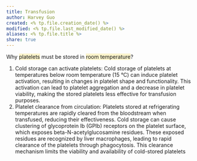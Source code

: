 ```yaml
---
title: Transfusion
author: Harvey Guo
created: <% tp.file.creation_date() %>
modified: <% tp.file.last_modified_date() %>
aliases: <% tp.file.title %>
share: true
---
```

Why <span style="background:rgba(240, 200, 0, 0.2)">platelets</span> must be stored in <span style="background:rgba(240, 200, 0, 0.2)">room temperature</span>?
1. Cold storage can activate platelets: Cold storage of platelets at temperatures below room temperature (15 °C) can induce platelet activation, resulting in changes in platelet shape and functionality. This activation can lead to platelet aggregation and a decrease in platelet viability, making the stored platelets less effective for transfusion purposes.
2. Platelet clearance from circulation: Platelets stored at refrigerating temperatures are rapidly cleared from the bloodstream when transfused, reducing their effectiveness. Cold storage can cause clustering of glycoprotein Ib (GPIb) receptors on the platelet surface, which exposes beta-N-acetylglucosamine residues. These exposed residues are recognized by liver macrophages, leading to rapid clearance of the platelets through phagocytosis. This clearance mechanism limits the viability and availability of cold-stored platelets